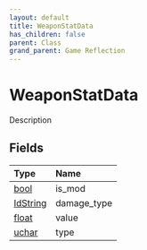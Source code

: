 ```yaml
---
layout: default
title: WeaponStatData
has_children: false
parent: Class
grand_parent: Game Reflection
---
```

# WeaponStatData
Description 

## Fields

| Type | Name |
|:----------|:--------------|
| [bool](/riftbreaker-wiki/docs/game-reflection/components/bool/) | is_mod |
| [IdString](/riftbreaker-wiki/docs/game-reflection/components/id_string/) | damage_type |
| [float](/riftbreaker-wiki/docs/game-reflection/components/float/) | value |
| [uchar](/riftbreaker-wiki/docs/game-reflection/enums/uchar/) | type |

